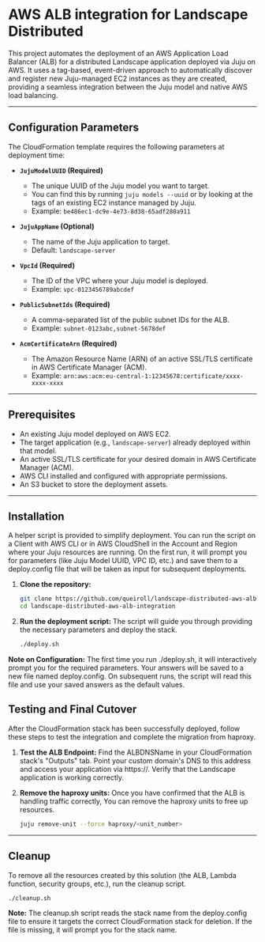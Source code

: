# AWS ALB integration for Landscape Distributed

This project automates the deployment of an AWS Application Load Balancer (ALB) for a distributed Landscape application deployed via Juju on AWS. It uses a tag-based, event-driven approach to automatically discover and register new Juju-managed EC2 instances as they are created, providing a seamless integration between the Juju model and native AWS load balancing.

---
## Configuration Parameters

The CloudFormation template requires the following parameters at deployment time:

* **`JujuModelUUID` (Required)**
    * The unique UUID of the Juju model you want to target.
    * You can find this by running `juju models --uuid` or by looking at the tags of an existing EC2 instance managed by Juju.
    * Example: `be486ec1-dc9e-4e73-8d38-65adf280a911`

* **`JujuAppName` (Optional)**
    * The name of the Juju application to target.
    * Default: `landscape-server`

* **`VpcId` (Required)**
    * The ID of the VPC where your Juju model is deployed.
    * Example: `vpc-0123456789abcdef`

* **`PublicSubnetIds` (Required)**
    * A comma-separated list of the public subnet IDs for the ALB.
    * Example: `subnet-0123abc,subnet-5678def`

* **`AcmCertificateArn` (Required)**
    * The Amazon Resource Name (ARN) of an active SSL/TLS certificate in AWS Certificate Manager (ACM).
    * Example: `arn:aws:acm:eu-central-1:12345678:certificate/xxxx-xxxx-xxxx`

---
## Prerequisites

* An existing Juju model deployed on AWS EC2.
* The target application (e.g., `landscape-server`) already deployed within that model.
* An active SSL/TLS certificate for your desired domain in AWS Certificate Manager (ACM).
* AWS CLI installed and configured with appropriate permissions.
* An S3 bucket to store the deployment assets.

---
## Installation

A helper script is provided to simplify deployment. You can run the script on a Client with AWS CLI or in AWS CloudShell in the Account and Region where your Juju resources are running. On the first run, it will prompt you for parameters (like Juju Model UUID, VPC ID, etc.) and save them to a deploy.config file that will be taken as input for subsequent deployments.

1.  **Clone the repository:**
    ```bash
    git clone https://github.com/queiroll/landscape-distributed-aws-alb-integration.git
    cd landscape-distributed-aws-alb-integration

    ```

2.  **Run the deployment script:**
    The script will guide you through providing the necessary parameters and deploy the stack.
    ```bash
    ./deploy.sh
    ```
**Note on Configuration:** The first time you run ./deploy.sh, it will interactively prompt you for the required parameters. Your answers will be saved to a new file named deploy.config. On subsequent runs, the script will read this file and use your saved answers as the default values.

## Testing and Final Cutover

After the CloudFormation stack has been successfully deployed, follow these steps to test the integration and complete the migration from haproxy.

1.  **Test the ALB Endpoint:** Find the ALBDNSName in your CloudFormation stack's "Outputs" tab. Point your custom domain's DNS to this address and access your application via https://<your-domain>. Verify that the Landscape application is working correctly.

1.  **Remove the haproxy units:** Once you have confirmed that the ALB is handling traffic correctly, You can remove the haproxy units to free up resources.
    ```bash
    juju remove-unit --force haproxy/<unit_number>
    ```

---
## Cleanup

To remove all the resources created by this solution (the ALB, Lambda function, security groups, etc.), run the cleanup script.
```bash
./cleanup.sh
```

**Note:** The cleanup.sh script reads the stack name from the deploy.config file to ensure it targets the correct CloudFormation stack for deletion. If the file is missing, it will prompt you for the stack name.